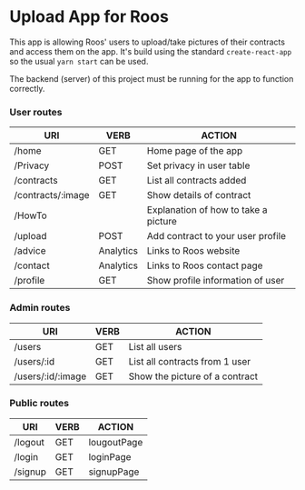 # Upload App for Roos

This app is allowing Roos' users to upload/take pictures of their contracts and access them on the app. It's build using the standard `create-react-app` so the usual `yarn start` can be used.

The backend (server) of this project must be running for the app to function correctly.

### User routes

|**URI**|**VERB**|**ACTION**|
|---------------------|------------|--------------------------------------|
| /home               | GET        | Home page of the app                 |
| /Privacy            | POST       | Set privacy in user table            |
| /contracts          | GET        | List all contracts added             |
| /contracts/:image   | GET        | Show details of contract             |
| /HowTo              |            | Explanation of how to take a picture |
| /upload             | POST       | Add contract to your user profile    |
| /advice             | Analytics  | Links to Roos website                |
| /contact            | Analytics  | Links to Roos contact page           |
| /profile            | GET        | Show profile information of user     |

### Admin routes

|**URI**|**VERB**|**ACTION**|
|--------------------|---------|--------------------------------|
| /users             | GET     | List all users                 |
| /users/:id         | GET     | List all contracts from 1 user |
| /users/:id/:image  | GET     | Show the picture of a contract |


### Public routes

|**URI**|**VERB**|**ACTION**|
|-------------|---------|-----------------------------------|
| /logout     | GET     | lougoutPage                       |
| /login      | GET     | loginPage                         |
| /signup     | GET     | signupPage                        |



